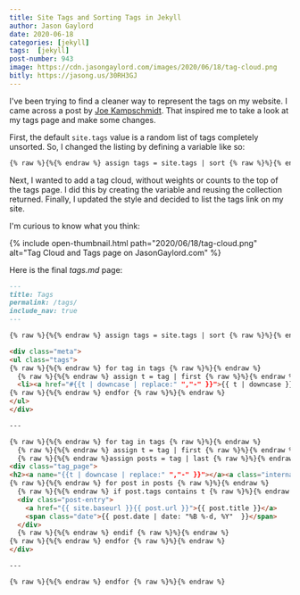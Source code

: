 ```yaml
---
title: Site Tags and Sorting Tags in Jekyll
author: Jason Gaylord
date: 2020-06-18
categories: [jekyll]
tags:  [jekyll]
post-number: 943
image: https://cdn.jasongaylord.com/images/2020/06/18/tag-cloud.png
bitly: https://jasong.us/30RH3GJ
---
```


I've been trying to find a cleaner way to represent the tags on my website. I came across a post by [Joe Kampschmidt](https://jasong.us/2N4sd7O). That inspired me to take a look at my tags page and make some changes. 

First, the default `site.tags` value is a random list of tags completely unsorted. So, I changed the listing by defining a variable like so:

```markdown
{% raw %}{%{% endraw %} assign tags = site.tags | sort {% raw %}%}{% endraw %}
```

Next, I wanted to add a tag cloud, without weights or counts to the top of the tags page. I did this by creating the variable and reusing the collection returned. Finally, I updated the style and decided to list the tags link on my site. 

I'm curious to know what you think:

{% include open-thumbnail.html path="2020/06/18/tag-cloud.png" alt="Tag Cloud and Tags page on JasonGaylord.com" %}

Here is the final _tags.md_ page:

```markdown
---
title: Tags
permalink: /tags/
include_nav: true
---

{% raw %}{%{% endraw %} assign tags = site.tags | sort {% raw %}%}{% endraw %}

<div class="meta">
<ul class="tags">
{% raw %}{%{% endraw %} for tag in tags {% raw %}%}{% endraw %}
  {% raw %}{%{% endraw %} assign t = tag | first {% raw %}%}{% endraw %}
  <li><a href="#{{t | downcase | replace:" ","-" }}">{{ t | downcase }}</a></li>
{% raw %}{%{% endraw %} endfor {% raw %}%}{% endraw %}
</ul>
</div>

---

{% raw %}{%{% endraw %} for tag in tags {% raw %}%}{% endraw %}
  {% raw %}{%{% endraw %} assign t = tag | first {% raw %}%}{% endraw %}
  {% raw %}{%{% endraw %}assign posts = tag | last {% raw %}%}{% endraw %}
<div class="tag_page">
<h2><a name="{{t | downcase | replace:" ","-" }}"></a><a class="internal" href="/tag/#{{t | downcase | replace:" ","-" }}">{{ t | downcase }}</a></h2>
{% raw %}{%{% endraw %} for post in posts {% raw %}%}{% endraw %}
  {% raw %}{%{% endraw %} if post.tags contains t {% raw %}%}{% endraw %}
  <div class="post-entry">
    <a href="{{ site.baseurl }}{{ post.url }}">{{ post.title }}</a>
    <span class="date">{{ post.date | date: "%B %-d, %Y"  }}</span>
  </div>
  {% raw %}{%{% endraw %} endif {% raw %}%}{% endraw %}
{% raw %}{%{% endraw %} endfor {% raw %}%}{% endraw %}
</div>

---

{% raw %}{%{% endraw %} endfor {% raw %}%}{% endraw %}
```